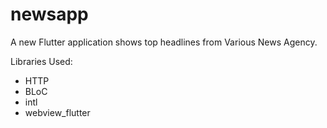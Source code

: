 # newsapp

A new Flutter application shows top headlines from Various News Agency.

Libraries Used:
  * HTTP
  * BLoC
  * intl
  * webview_flutter

